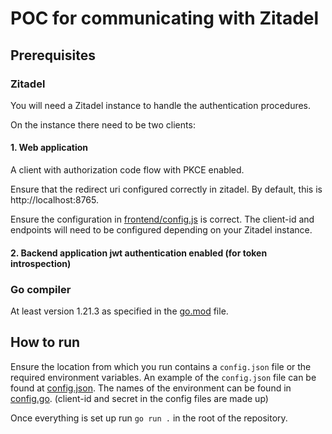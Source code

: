 # POC for communicating with Zitadel

## Prerequisites

### Zitadel

You will need a Zitadel instance to handle the authentication procedures.

On the instance there need to be two clients: 

#### 1. Web application 
A client with authorization code flow with PKCE enabled. 

Ensure that the redirect uri configured correctly in zitadel. By default, 
this is http://localhost:8765.

Ensure the configuration in [frontend/config.js](frontend/config.js) is correct.
The client-id and endpoints will need to be configured depending on your 
Zitadel instance.

#### 2. Backend application jwt authentication enabled (for token introspection)

### Go compiler

At least version 1.21.3 as specified in the [go.mod](go.mod) file.

## How to run

Ensure the location from which you run contains a `config.json` file or the 
required environment variables. An example of the `config.json` file can be 
found at [config.json](config.json). The names of the environment can
be found in [config.go](config.go). (client-id and secret in the config files
are made up)

Once everything is set up run `go run .` in the root of the repository.
